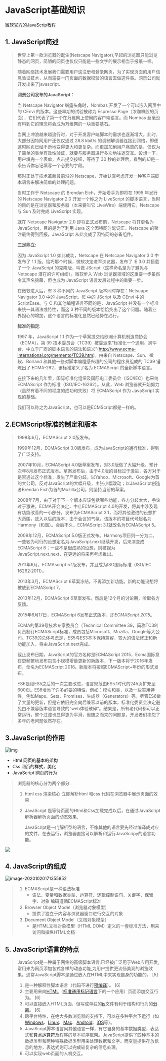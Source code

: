 # JavaScript基础知识

[微软官方的JavaScrip教程](https://channel9.msdn.com/Series/Beginners-Series-to-JavaScript/Beginning-the-Beginners-series-1-of-51)

## 1. JavaScript简述

> 世界上第一款浏览器的诞生(Netscape Navigator),早起的浏览器只能浏览静态的网页，简陋的网页也仅仅只能是一些文字的展示相当于报纸一样。
>
> 随着网络技术发展我们需要用户这注册和登录网页，为了实现页面的用户信息验证技术，从而需要一门页面的数据校验的语言去做这件事。网景公司就开发出来了javascript.
>
> **网景公司发布的JavaScript：**
>
> 当 Netscape Navigator 崭露头角时，Nombas 开发了一个可以嵌入网页中的 CEnvi 的版本。这些早期的试验被称为 Espresso Page（浓咖啡般的页面），它们代表了第一个在万维网上使用的客户端语言。而 Nombas 丝毫没有料到它的理念将会成为万维网的一块重要基石。
>
> 当网上冲浪越来越流行时，对于开发客户端脚本的需求也逐渐增大。此时，大部分因特网用户还仅仅通过 28.8 kbit/s 的调制解调器连接到网络，即便这时网页已经不断地变得更大和更复杂。而更加加剧用户痛苦的是，仅仅为了简单的表单有效性验证，就要与服务器进行多次地往返交互。设想一下，用户填完一个表单，点击提交按钮，等待了 30 秒的处理后，看到的却是一条告诉你忘记填写一个必要的字段。
>
> 那时正处于技术革新最前沿的 Netscape，开始认真考虑开发一种客户端脚本语言来解决简单的处理问题。
>
> 当时工作于 Netscape 的 Brendan Eich，开始着手为即将在 1995 年发行的 Netscape Navigator 2.0 开发一个称之为 LiveScript 的脚本语言，当时的目的是在浏览器和服务器（本来要叫它 LiveWire）端使用它。Netscape 与 Sun 及时完成 LiveScript 实现。
>
> 就在 Netscape Navigator 2.0 即将正式发布前，Netscape 将其更名为 JavaScript，目的是为了利用 Java 这个因特网时髦词汇。Netscape 的赌注最终得到回报，JavaScript 从此变成了因特网的必备组件。
>
> **三足鼎立:**
>
> 因为 JavaScript 1.0 如此成功，Netscape 在 Netscape Navigator 3.0 中发布了 1.1 版。恰巧那个时候，微软决定进军浏览器，发布了 IE 3.0 并搭载了一个 JavaScript 的克隆版，叫做 JScript（这样命名是为了避免与 Netscape 潜在的许可纠纷）。微软步入 Web 浏览器领域的这重要一步虽然令其声名狼藉，但也成为 JavaScript 语言发展过程中的重要一步。
>
> 在微软进入后，有 3 种不同的 JavaScript 版本同时存在：Netscape Navigator 3.0 中的 JavaScript、IE 中的 JScript 以及 CEnvi 中的 ScriptEase。与 C 和其他编程语言不同的是，JavaScript 并没有一个标准来统一其语法或特性，而这 3 种不同的版本恰恰突出了这个问题。随着业界担心的增加，这个语言的标准化显然已经势在必行。
>
> **标准的指定:**
>
> 1997 年，JavaScript 1.1 作为一个草案提交给欧洲计算机制造商协会（ECMA）。第 39 技术委员会（TC39）被委派来“标准化一个通用、跨平台、中立于厂商的脚本语言的语法和语义”(http://www.ecma-international.org/memento/TC39.htm)。由来自 Netscape、Sun、微软、Borland 和其他一些对脚本编程感兴趣的公司的程序员组成的 TC39 锤炼出了 ECMA-262，该标准定义了名为 ECMAScript 的全新脚本语言。
>
> 在接下来的几年里，国际标准化组织及国际电工委员会（ISO/IEC）也采纳 ECMAScript 作为标准（ISO/IEC-16262）。从此，Web 浏览器就开始努力（虽然有着不同的程度的成功和失败）将 ECMAScript 作为 JavaScript 实现的基础。
>
> 我们可以称之为JavaScript，也可以是ECMScript都是一样的。

## 2.ECMScript标准的制定和版本

> 1998年6月，ECMAScript 2.0版发布。
>
> 1999年12月，ECMAScript 3.0版发布，成为JavaScript的通行标准，得到了广泛支持。
>
> 2007年10月，ECMAScript 4.0版草案发布，对3.0版做了大幅升级，预计次年8月发布正式版本。草案发布后，由于4.0版的目标过于激进，各方对于是否通过这个标准，发生了严重分歧。以Yahoo、Microsoft、Google为首的大公司，反对JavaScript的大幅升级，主张小幅改动；以JavaScript创造者Brendan Eich为首的Mozilla公司，则坚持当前的草案。
>
> 2008年7月，由于对于下一个版本应该包括哪些功能，各方分歧太大，争论过于激进，ECMA开会决定，中止ECMAScript 4.0的开发，将其中涉及现有功能改善的一小部分，发布为ECMAScript 3.1，而将其他激进的设想扩大范围，放入以后的版本，由于会议的气氛，该版本的项目代号起名为Harmony（和谐）。会后不久，ECMAScript 3.1就改名为ECMAScript 5。
>
> 2009年12月，ECMAScript 5.0版正式发布。Harmony项目则一分为二，一些较为可行的设想定名为JavaScript.next继续开发，后来演变成ECMAScript 6；一些不是很成熟的设想，则被视为JavaScript.next.next，在更远的将来再考虑推出。
>
> 2011年6月，ECMAscript 5.1版发布，并且成为ISO国际标准（ISO/IEC 16262:2011）。
>
> 2013年3月，ECMAScript 6草案冻结，不再添加新功能。新的功能设想将被放到ECMAScript 7。
>
> 2013年12月，ECMAScript 6草案发布。然后是12个月的讨论期，听取各方反馈。
>
> 2015年6月17日，ECMAScript 6发布正式版本，即*ECMAScript 2015*。
>
> ECMA的第39号技术专家委员会（Technical Committee 39，简称TC39）负责制订ECMAScript标准，成员包括Microsoft、Mozilla、Google等大公司。TC39的总体考虑是，ES5与ES3基本保持兼容，较大的语法修正和新功能加入，将由JavaScript.next完成。
>
> 截止发布日期，JavaScript的官方名称是ECMAScript 2015，Ecma国际意在更频繁地发布包含小规模增量更新的新版本，下一版本将于2016年发布，命名为ECMAScript 2016。新版本将按照ECMAScript+年份的形式发布。
>
> ES6是继ES5之后的一次主要改进，语言规范由ES5.1时代的245页扩充至600页。ES6增添了许多必要的特性，例如：模块和类，以及一些实用特性，例如Maps、Sets、Promises、生成器（Generators）等。尽管ES6做了大量的更新，但是它依旧完全向后兼容以前的版本，标准化委员会决定避免由不兼容版本语言导致的“web体验破碎”。结果是，所有老代码都可以正常运行，整个过渡也显得更为平滑，但随之而来的问题是，开发者们抱怨了多年的老问题依然存在。

## 3.JavaScript的作用

![img](_media/cake.png)

+ Html  网页的基本的架构
+ Css 网页的样式，美化
+ JavaScript  网页的行为

> 浏览器的核心分为两个部分:
>
> 1. html css 渲染核心  立即解析html 和css 代码在浏览器中展示页面的效果
>
> 2. JavaScript 是等待页面的Html和Css加载完成以后，在通过JavaScript解析器解析页面的动态效果,
>
>    JavaScript是一门解析型的语言，不像其他的语言要先经过编译成对应的文件，在去运行，浏览器直接可以解析和运行JavaScripy的语言功能。

![](_media/GIF6.gif)

## 4. JavaScript的组成

![image-20201020171355852](_media/image-20201020171355852.png)

> 1. ECMAScript是一种语法标准
>    +  语法、变量和数据类型、运算符、逻辑控制语句、关键字、保留字、对象
>      编码遵循ECMAScript标准
> 2. Browser Object Model（浏览器对象模型）
>    + 提供了独立于内容与浏览器窗口进行交互的对象 
> 3. Document Object Model（文档对象模型）
>    + 是HTML文档对象模型（HTML DOM）定义的一套标准方法，用来访问和操纵HTML文档

## 5. JavaScript语言的特点

> JavaScript是一种属于网络的高级脚本语言,已经被广泛用于Web应用开发,常用来为网页添加各式各样的动态功能,为用户提供更流畅美观的浏览效果。通常JavaScript脚本是通过嵌入在HTML中来实现自身的功能的。 [5] 
>
> 1. 是一种解释性脚本语言（代码不进行[预编译](https://baike.baidu.com/item/预编译)）。 [6] 
> 2. 主要用来向[HTML](https://baike.baidu.com/item/HTML)（[标准通用标记语言](https://baike.baidu.com/item/标准通用标记语言)下的一个应用）页面添加交互行为。 [6] 
> 3. 可以直接嵌入HTML页面，但写成单独的[js](https://baike.baidu.com/item/js/10687961)文件有利于结构和行为的[分离](https://baike.baidu.com/item/分离)。 [6] 
> 4. 跨平台特性，在绝大多数浏览器的支持下，可以在多种平台下运行（如[Windows](https://baike.baidu.com/item/Windows)、[Linux](https://baike.baidu.com/item/Linux)、[Mac](https://baike.baidu.com/item/Mac/173)、[Android](https://baike.baidu.com/item/Android/60243)、[iOS](https://baike.baidu.com/item/iOS/45705)等）。
> 5. JavaScript脚本语言同其他语言一样，有它自身的基本数据类型，表达式和[算术运算符](https://baike.baidu.com/item/算术运算符/9324947)及程序的基本程序框架。JavaScript提供了四种基本的数据类型和两种特殊数据类型用来处理数据和文字。而变量提供存放信息的地方，表达式则可以完成较复杂的信息处理。
> 6. 可以实现web页面的人机交互。